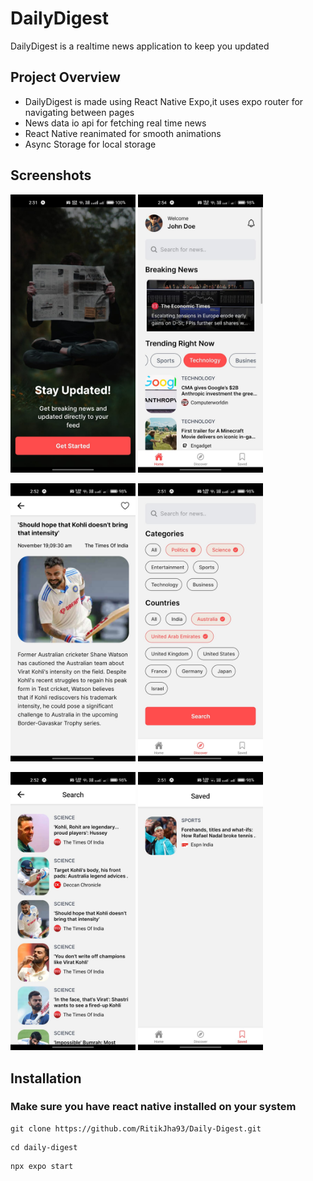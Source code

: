 # DailyDigest

DailyDigest is a realtime news application to keep you updated

## Project Overview

- DailyDigest is made using React Native Expo,it uses expo router for navigating between pages
- News data io api for fetching real time news
- React Native reanimated for smooth animations
- Async Storage for local storage

## Screenshots

<img src="/assets/screenshots/welcome.jpeg" width="200" /> <img src="/assets/screenshots/news_home_screen.jpeg" width="200" />

<img src="/assets/screenshots/news_details_screen.jpeg" width="200" /> <img src="/assets/screenshots/discover_screen_checked.jpeg" width="200" />

<img src="/assets/screenshots/search_screen.jpeg" width="200" /> <img src="/assets/screenshots/saved_screen.jpeg" width="200" />

## Installation

### Make sure you have react native installed on your system

```
git clone https://github.com/RitikJha93/Daily-Digest.git
```
```
cd daily-digest
```
```
npx expo start
```